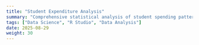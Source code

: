 ```yaml
---
title: "Student Expenditure Analysis"
summary: "Comprehensive statistical analysis of student spending patterns using R Studio."
tags: ["Data Science", "R Studio", "Data Analysis"]
date: 2025-08-29
weight: 30
---
```


